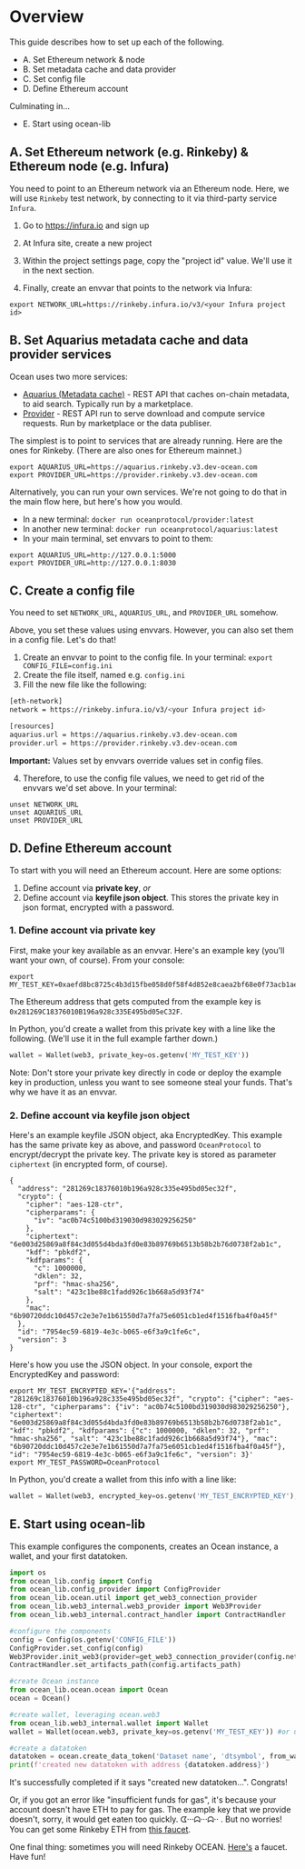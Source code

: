 # Overview

This guide describes how to set up each of the following.

* A. Set Ethereum network & node
* B. Set metadata cache and data provider
* C. Set config file
* D. Define Ethereum account

Culminating in...

* E. Start using ocean-lib

## A. Set Ethereum network (e.g. Rinkeby) & Ethereum node (e.g. Infura)

You need to point to an Ethereum network via an Ethereum node. Here, we will use `Rinkeby` test network, by connecting to it via third-party service `Infura`.

1. Go to https://infura.io and sign up 

2. At Infura site, create a new project

3. Within the project settings page, copy the "project id" value. We'll use it in the next section.

4. Finally, create an envvar that points to the network via Infura: 
```console
export NETWORK_URL=https://rinkeby.infura.io/v3/<your Infura project id>
```

## B. Set Aquarius metadata cache and data provider services

Ocean uses two more services:
* [Aquarius (Metadata cache)](https://github.com/oceanprotocol/aquarius) - REST API that caches on-chain metadata, to aid search. Typically run by a marketplace.
* [Provider](https://github.com/oceanprotocol/provider) - REST API run to serve download and compute service requests. Run by marketplace or the data publiser.

The simplest is to point to services that are already running. Here are the ones for Rinkeby. (There are also ones for Ethereum mainnet.)

```console
export AQUARIUS_URL=https://aquarius.rinkeby.v3.dev-ocean.com
export PROVIDER_URL=https://provider.rinkeby.v3.dev-ocean.com
```

Alternatively, you can run your own services. We're not going to do that in the main flow here, but here's how you would.

* In a new terminal: `docker run oceanprotocol/provider:latest`
* In another new terminal: `docker run oceanprotocol/aquarius:latest`
* In your main terminal, set envvars to point to them:
```console
export AQUARIUS_URL=http://127.0.0.1:5000
export PROVIDER_URL=http://127.0.0.1:8030
```

## C. Create a config file

You need to set `NETWORK_URL`, `AQUARIUS_URL`, and `PROVIDER_URL` somehow. 

Above, you set these values using envvars. However, you can also set them in a config file. Let's do that!

1. Create an envvar to point to the config file. In your terminal: `export CONFIG_FILE=config.ini`
1. Create the file itself, named e.g. `config.ini`
3. Fill the new file like the following:

```bash
[eth-network]
network = https://rinkeby.infura.io/v3/<your Infura project id>

[resources]
aquarius.url = https://aquarius.rinkeby.v3.dev-ocean.com
provider.url = https://provider.rinkeby.v3.dev-ocean.com
```

**Important:** Values set by envvars override values set in config files. 

4. Therefore, to use the config file values, we need to get rid of the envvars we'd set above. In your terminal:

```console
unset NETWORK_URL
unset AQUARIUS_URL
unset PROVIDER_URL
```

## D. Define Ethereum account

To start with you will need an Ethereum account. Here are some options:
1. Define account via **private key**, *or*
2. Define account via **keyfile json object**. This stores the private key in json format, encrypted with a password.

### 1. Define account via private key

First, make your key available as an envvar. Here's an example key (you'll want your own, of course). From your console:

```console
export MY_TEST_KEY=0xaefd8bc8725c4b3d15fbe058d0f58f4d852e8caea2bf68e0f73acb1aeec19baa
```

The Ethereum address that gets computed from the example key is `0x281269C18376010B196a928c335E495bd05eC32F`.

In Python, you'd create a wallet from this private key with a line like the following. (We'll use it in the full example farther down.)

```python
wallet = Wallet(web3, private_key=os.getenv('MY_TEST_KEY'))
```

Note: Don't store your private key directly in code or deploy the example key in production, unless you want to see someone steal your funds. That's why we have it as an envvar.

### 2. Define account via **keyfile json object**

Here's an example keyfile JSON object, aka EncryptedKey. This example has the same private key as above, and password `OceanProtocol` to encrypt/decrypt the private key. The private key is stored as parameter `ciphertext` (in encrypted form, of course).

```
{
  "address": "281269c18376010b196a928c335e495bd05ec32f",
  "crypto": {
    "cipher": "aes-128-ctr",
    "cipherparams": {
      "iv": "ac0b74c5100bd319030d983029256250"
    },
    "ciphertext": "6e003d25869a8f84c3d055d4bda3fd0e83b89769b6513b58b2b76d0738f2ab1c",
    "kdf": "pbkdf2",
    "kdfparams": {
      "c": 1000000,
      "dklen": 32,
      "prf": "hmac-sha256",
      "salt": "423c1be88c1fadd926c1b668a5d93f74"
    },
    "mac": "6b90720ddc10d457c2e3e7e1b61550d7a7fa75e6051cb1ed4f1516fba4f0a45f"
  },
  "id": "7954ec59-6819-4e3c-b065-e6f3a9c1fe6c",
  "version": 3
}
```

Here's how you use the JSON object. In your console, export the EncryptedKey and password:

```console
export MY_TEST_ENCRYPTED_KEY='{"address": "281269c18376010b196a928c335e495bd05ec32f", "crypto": {"cipher": "aes-128-ctr", "cipherparams": {"iv": "ac0b74c5100bd319030d983029256250"}, "ciphertext": "6e003d25869a8f84c3d055d4bda3fd0e83b89769b6513b58b2b76d0738f2ab1c", "kdf": "pbkdf2", "kdfparams": {"c": 1000000, "dklen": 32, "prf": "hmac-sha256", "salt": "423c1be88c1fadd926c1b668a5d93f74"}, "mac": "6b90720ddc10d457c2e3e7e1b61550d7a7fa75e6051cb1ed4f1516fba4f0a45f"}, "id": "7954ec59-6819-4e3c-b065-e6f3a9c1fe6c", "version": 3}'
export MY_TEST_PASSWORD=OceanProtocol
```

In Python, you'd create a wallet from this info with a line like:
```python
wallet = Wallet(web3, encrypted_key=os.getenv('MY_TEST_ENCRYPTED_KEY'), password=os.getenv('MY_TEST_PASSWORD'))
```

## E. Start using ocean-lib

This example configures the components, creates an Ocean instance, a wallet, and your first datatoken. 

```python
import os
from ocean_lib.config import Config
from ocean_lib.config_provider import ConfigProvider
from ocean_lib.ocean.util import get_web3_connection_provider
from ocean_lib.web3_internal.web3_provider import Web3Provider
from ocean_lib.web3_internal.contract_handler import ContractHandler

#configure the components
config = Config(os.getenv('CONFIG_FILE'))
ConfigProvider.set_config(config)
Web3Provider.init_web3(provider=get_web3_connection_provider(config.network_url))
ContractHandler.set_artifacts_path(config.artifacts_path)

#create Ocean instance
from ocean_lib.ocean.ocean import Ocean
ocean = Ocean()

#create wallet, leveraging ocean.web3
from ocean_lib.web3_internal.wallet import Wallet
wallet = Wallet(ocean.web3, private_key=os.getenv('MY_TEST_KEY')) #or use keyfile approach

#create a datatoken
datatoken = ocean.create_data_token('Dataset name', 'dtsymbol', from_wallet=wallet)
print(f'created new datatoken with address {datatoken.address}')
``` 

It's successfully completed if it says "created new datatoken...". Congrats!

Or, if you got an error like "insufficient funds for gas", it's because your account doesn't have ETH to pay for gas. The example key that we provide doesn't, sorry, it would get eaten too quickly. ᗧ···ᗣ···ᗣ·· . But no worries! You can get some Rinkeby ETH from [this faucet](https://faucet.rinkeby.io/). 

One final thing: sometimes you will need Rinkeby OCEAN. [Here's](https://faucet.rinkeby.oceanprotocol.com/) a faucet. Have fun!
